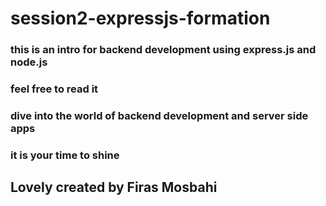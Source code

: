 # session2-expressjs-formation

### this is an intro for backend development using express.js and node.js

### feel free to read it 

### dive into the world of backend development and server side apps

### it is your time to shine

## Lovely created by Firas Mosbahi